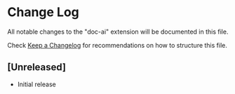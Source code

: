 # Change Log

All notable changes to the "doc-ai" extension will be documented in this file.

Check [Keep a Changelog](http://keepachangelog.com/) for recommendations on how to structure this file.

## [Unreleased]

- Initial release